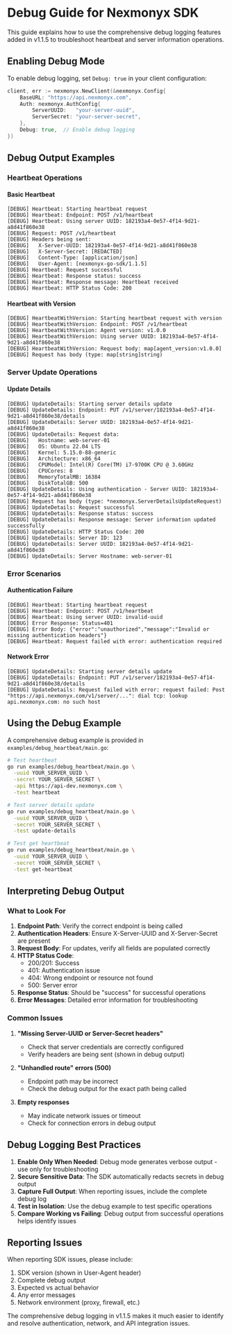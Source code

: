 # Debug Guide for Nexmonyx SDK

This guide explains how to use the comprehensive debug logging features added in v1.1.5 to troubleshoot heartbeat and server information operations.

## Enabling Debug Mode

To enable debug logging, set `Debug: true` in your client configuration:

```go
client, err := nexmonyx.NewClient(&nexmonyx.Config{
    BaseURL: "https://api.nexmonyx.com",
    Auth: nexmonyx.AuthConfig{
        ServerUUID:   "your-server-uuid",
        ServerSecret: "your-server-secret",
    },
    Debug: true,  // Enable debug logging
})
```

## Debug Output Examples

### Heartbeat Operations

#### Basic Heartbeat
```
[DEBUG] Heartbeat: Starting heartbeat request
[DEBUG] Heartbeat: Endpoint: POST /v1/heartbeat
[DEBUG] Heartbeat: Using server UUID: 182193a4-0e57-4f14-9d21-a8d41f860e38
[DEBUG] Request: POST /v1/heartbeat
[DEBUG] Headers being sent:
[DEBUG]   X-Server-UUID: 182193a4-0e57-4f14-9d21-a8d41f860e38
[DEBUG]   X-Server-Secret: [REDACTED]
[DEBUG]   Content-Type: [application/json]
[DEBUG]   User-Agent: [nexmonyx-go-sdk/1.1.5]
[DEBUG] Heartbeat: Request successful
[DEBUG] Heartbeat: Response status: success
[DEBUG] Heartbeat: Response message: Heartbeat received
[DEBUG] Heartbeat: HTTP Status Code: 200
```

#### Heartbeat with Version
```
[DEBUG] HeartbeatWithVersion: Starting heartbeat request with version
[DEBUG] HeartbeatWithVersion: Endpoint: POST /v1/heartbeat
[DEBUG] HeartbeatWithVersion: Agent version: v1.0.0
[DEBUG] HeartbeatWithVersion: Using server UUID: 182193a4-0e57-4f14-9d21-a8d41f860e38
[DEBUG] HeartbeatWithVersion: Request body: map[agent_version:v1.0.0]
[DEBUG] Request has body (type: map[string]string)
```

### Server Update Operations

#### Update Details
```
[DEBUG] UpdateDetails: Starting server details update
[DEBUG] UpdateDetails: Endpoint: PUT /v1/server/182193a4-0e57-4f14-9d21-a8d41f860e38/details
[DEBUG] UpdateDetails: Server UUID: 182193a4-0e57-4f14-9d21-a8d41f860e38
[DEBUG] UpdateDetails: Request data:
[DEBUG]   Hostname: web-server-01
[DEBUG]   OS: Ubuntu 22.04 LTS
[DEBUG]   Kernel: 5.15.0-88-generic
[DEBUG]   Architecture: x86_64
[DEBUG]   CPUModel: Intel(R) Core(TM) i7-9700K CPU @ 3.60GHz
[DEBUG]   CPUCores: 8
[DEBUG]   MemoryTotalMB: 16384
[DEBUG]   DiskTotalGB: 500
[DEBUG] UpdateDetails: Using authentication - Server UUID: 182193a4-0e57-4f14-9d21-a8d41f860e38
[DEBUG] Request has body (type: *nexmonyx.ServerDetailsUpdateRequest)
[DEBUG] UpdateDetails: Request successful
[DEBUG] UpdateDetails: Response status: success
[DEBUG] UpdateDetails: Response message: Server information updated successfully
[DEBUG] UpdateDetails: HTTP Status Code: 200
[DEBUG] UpdateDetails: Server ID: 123
[DEBUG] UpdateDetails: Server UUID: 182193a4-0e57-4f14-9d21-a8d41f860e38
[DEBUG] UpdateDetails: Server Hostname: web-server-01
```

### Error Scenarios

#### Authentication Failure
```
[DEBUG] Heartbeat: Starting heartbeat request
[DEBUG] Heartbeat: Endpoint: POST /v1/heartbeat
[DEBUG] Heartbeat: Using server UUID: invalid-uuid
[DEBUG] Error Response: Status=401
[DEBUG] Error Body: {"error":"unauthorized","message":"Invalid or missing authentication headers"}
[DEBUG] Heartbeat: Request failed with error: authentication required
```

#### Network Error
```
[DEBUG] UpdateDetails: Starting server details update
[DEBUG] UpdateDetails: Endpoint: PUT /v1/server/182193a4-0e57-4f14-9d21-a8d41f860e38/details
[DEBUG] UpdateDetails: Request failed with error: request failed: Post "https://api.nexmonyx.com/v1/server/...": dial tcp: lookup api.nexmonyx.com: no such host
```

## Using the Debug Example

A comprehensive debug example is provided in `examples/debug_heartbeat/main.go`:

```bash
# Test heartbeat
go run examples/debug_heartbeat/main.go \
  -uuid YOUR_SERVER_UUID \
  -secret YOUR_SERVER_SECRET \
  -api https://api-dev.nexmonyx.com \
  -test heartbeat

# Test server details update
go run examples/debug_heartbeat/main.go \
  -uuid YOUR_SERVER_UUID \
  -secret YOUR_SERVER_SECRET \
  -test update-details

# Test get heartbeat
go run examples/debug_heartbeat/main.go \
  -uuid YOUR_SERVER_UUID \
  -secret YOUR_SERVER_SECRET \
  -test get-heartbeat
```

## Interpreting Debug Output

### What to Look For

1. **Endpoint Path**: Verify the correct endpoint is being called
2. **Authentication Headers**: Ensure X-Server-UUID and X-Server-Secret are present
3. **Request Body**: For updates, verify all fields are populated correctly
4. **HTTP Status Code**: 
   - 200/201: Success
   - 401: Authentication issue
   - 404: Wrong endpoint or resource not found
   - 500: Server error
5. **Response Status**: Should be "success" for successful operations
6. **Error Messages**: Detailed error information for troubleshooting

### Common Issues

1. **"Missing Server-UUID or Server-Secret headers"**
   - Check that server credentials are correctly configured
   - Verify headers are being sent (shown in debug output)

2. **"Unhandled route" errors (500)**
   - Endpoint path may be incorrect
   - Check the debug output for the exact path being called

3. **Empty responses**
   - May indicate network issues or timeout
   - Check for connection errors in debug output

## Debug Logging Best Practices

1. **Enable Only When Needed**: Debug mode generates verbose output - use only for troubleshooting
2. **Secure Sensitive Data**: The SDK automatically redacts secrets in debug output
3. **Capture Full Output**: When reporting issues, include the complete debug log
4. **Test in Isolation**: Use the debug example to test specific operations
5. **Compare Working vs Failing**: Debug output from successful operations helps identify issues

## Reporting Issues

When reporting SDK issues, please include:
1. SDK version (shown in User-Agent header)
2. Complete debug output
3. Expected vs actual behavior
4. Any error messages
5. Network environment (proxy, firewall, etc.)

The comprehensive debug logging in v1.1.5 makes it much easier to identify and resolve authentication, network, and API integration issues.